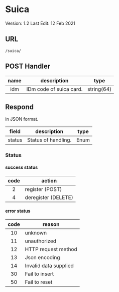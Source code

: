 # Suica

Version: 1.2
Last Edit: 12 Feb 2021

## URL

`/suica/`

## POST Handler

| name  | description             |    type    |
| :---: | ----------------------- | :--------: |
|  idm  | IDm code of suica card. | string(64) |

## Respond

in JSON format.

| field  | description         | type  |
| :----: | ------------------- | :---: |
| status | Status of handling. | Enum  |

### Status

#### success status

| code  | action              |
| :---: | ------------------- |
|   2   | register (POST)     |
|   4   | deregister (DELETE) |

#### error status

| code  | reason                |
| :---: | --------------------- |
|  10   | unknown               |
|  11   | unauthorized          |
|  12   | HTTP request method   |
|  13   | Json encoding         |
|  14   | Invalid data supplied |
|  30   | Fail to insert        |
|  50   | Fail to reset         |
